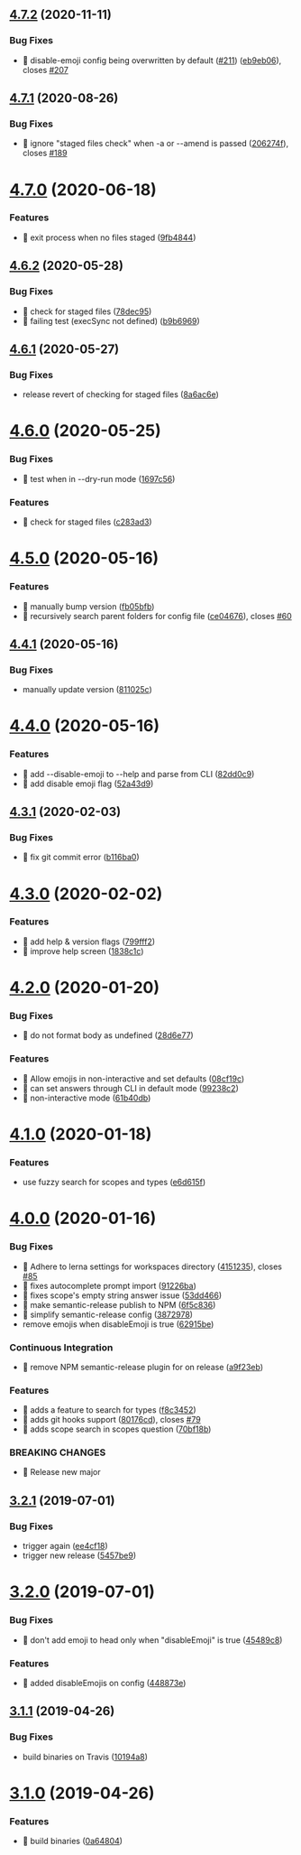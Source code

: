 ## [4.7.2](https://github.com/streamich/git-cz/compare/v4.7.1...v4.7.2) (2020-11-11)


### Bug Fixes

* 🐛 disable-emoji config being overwritten by default ([#211](https://github.com/streamich/git-cz/issues/211)) ([eb9eb06](https://github.com/streamich/git-cz/commit/eb9eb06004579a0f73eaa7852c22e790414e3ddb)), closes [#207](https://github.com/streamich/git-cz/issues/207)

## [4.7.1](https://github.com/streamich/git-cz/compare/v4.7.0...v4.7.1) (2020-08-26)


### Bug Fixes

* 🐛 ignore "staged files check" when -a or --amend is passed ([206274f](https://github.com/streamich/git-cz/commit/206274ff1cfab9180fa3298f8cb9408e4971feca)), closes [#189](https://github.com/streamich/git-cz/issues/189)

# [4.7.0](https://github.com/streamich/git-cz/compare/v4.6.2...v4.7.0) (2020-06-18)


### Features

* 🎸 exit process when no files staged ([9fb4844](https://github.com/streamich/git-cz/commit/9fb4844758226798444ee74e16a0df1f3d9bc25b))

## [4.6.2](https://github.com/streamich/git-cz/compare/v4.6.1...v4.6.2) (2020-05-28)


### Bug Fixes

* 🐛 check for staged files ([78dec95](https://github.com/streamich/git-cz/commit/78dec9516b56cda86727534c76cf4f20f4f008c3))
* 🐛 failing test (execSync not defined) ([b9b6969](https://github.com/streamich/git-cz/commit/b9b6969c05fe5d1dfc2687fa471190bde2a84c83))

## [4.6.1](https://github.com/streamich/git-cz/compare/v4.6.0...v4.6.1) (2020-05-27)


### Bug Fixes

* release revert of checking for staged files ([8a6ac6e](https://github.com/streamich/git-cz/commit/8a6ac6e3df1411bf910bb79360742aa34b1bc2a2))

# [4.6.0](https://github.com/streamich/git-cz/compare/v4.5.0...v4.6.0) (2020-05-25)


### Bug Fixes

* 🐛 test when in --dry-run mode ([1697c56](https://github.com/streamich/git-cz/commit/1697c561e8edc613d6087ab2ec84ab7617c0c1e5))


### Features

* 🎸 check for staged files ([c283ad3](https://github.com/streamich/git-cz/commit/c283ad3fac13eaf00a899b49da474c7608a61708))

# [4.5.0](https://github.com/streamich/git-cz/compare/v4.4.1...v4.5.0) (2020-05-16)


### Features

* 🎸 manually bump version ([fb05bfb](https://github.com/streamich/git-cz/commit/fb05bfb03ee428ef97b397873c9e88da2902212a))
* 🎸 recursively search parent folders for config file ([ce04676](https://github.com/streamich/git-cz/commit/ce0467639c56de19f0c9f227d86ef06b570f6790)), closes [#60](https://github.com/streamich/git-cz/issues/60)

## [4.4.1](https://github.com/streamich/git-cz/compare/v4.4.0...v4.4.1) (2020-05-16)


### Bug Fixes

* manually update version ([811025c](https://github.com/streamich/git-cz/commit/811025c962eab12af792c1d071438f26785266fb))

# [4.4.0](https://github.com/streamich/git-cz/compare/v4.3.1...v4.4.0) (2020-05-16)


### Features

* 🎸 add --disable-emoji to --help and parse from CLI ([82dd0c9](https://github.com/streamich/git-cz/commit/82dd0c94ba13c9694d258a9c710f7c94409fa327))
* 🎸 add disable emoji flag ([52a43d9](https://github.com/streamich/git-cz/commit/52a43d95d66a5e0d4a1e1fd92993bf11de102a35))

## [4.3.1](https://github.com/streamich/git-cz/compare/v4.3.0...v4.3.1) (2020-02-03)


### Bug Fixes

* 🐛 fix git commit error ([b116ba0](https://github.com/streamich/git-cz/commit/b116ba0ed4206a173dfb63206ddf7c058e2046ba))

# [4.3.0](https://github.com/streamich/git-cz/compare/v4.2.0...v4.3.0) (2020-02-02)


### Features

* 🎸 add help & version flags ([799fff2](https://github.com/streamich/git-cz/commit/799fff2d9da4ec04ad7ee85b01172a038020ae89))
* 🎸 improve help screen ([1838c1c](https://github.com/streamich/git-cz/commit/1838c1c5cb96d37b116234bb1ebe06721035ca46))

# [4.2.0](https://github.com/streamich/git-cz/compare/v4.1.0...v4.2.0) (2020-01-20)


### Bug Fixes

* 🐛 do not format body as undefined ([28d6e77](https://github.com/streamich/git-cz/commit/28d6e77ce7592d03c411b3f3c9cc69d1ea7c0e53))


### Features

* 🎸 Allow emojis in non-interactive and set defaults ([08cf19c](https://github.com/streamich/git-cz/commit/08cf19c36de6c34b4502435d9b12097474db5829))
* 🎸 can set answers through CLI in default mode ([99238c2](https://github.com/streamich/git-cz/commit/99238c2c1d2c6ed2f5ee209261c297ef4feed712))
* 🎸 non-interactive mode ([61b40db](https://github.com/streamich/git-cz/commit/61b40db85d668d1a7aa62588f18ba2ec15ba4667))

# [4.1.0](https://github.com/streamich/git-cz/compare/v4.0.0...v4.1.0) (2020-01-18)


### Features

* use fuzzy search for scopes and types ([e6d615f](https://github.com/streamich/git-cz/commit/e6d615f6d1c3934c3b94a0126e32b777c5d4ae8f))

# [4.0.0](https://github.com/streamich/git-cz/compare/v3.2.1...v4.0.0) (2020-01-16)


### Bug Fixes

* 🐛 Adhere to lerna settings for workspaces directory ([4151235](https://github.com/streamich/git-cz/commit/415123502b5f00e3988fc49b4643c945f91185e3)), closes [#85](https://github.com/streamich/git-cz/issues/85)
* 🐛 fixes autocomplete prompt import ([91226ba](https://github.com/streamich/git-cz/commit/91226ba829723ebd15afec52eaf53bb8cc64e210))
* 🐛 fixes scope's empty string answer issue ([53dd466](https://github.com/streamich/git-cz/commit/53dd4667be95b1f28e13a8aeb203b1a2c8762ccb))
* 🐛 make semantic-release publish to NPM ([6f5c836](https://github.com/streamich/git-cz/commit/6f5c836256bc893b3e2a7e3b141842e03a790c4e))
* 🐛 simplify semantic-release config ([3872978](https://github.com/streamich/git-cz/commit/387297890a597fd1ad2456e8948ac12fabc4bcb9))
* remove emojis when disableEmoji is true ([62915be](https://github.com/streamich/git-cz/commit/62915be714fc9628c4dba06e37c59f4212e5a532))


### Continuous Integration

* 🎡 remove NPM semantic-release plugin for on release ([a9f23eb](https://github.com/streamich/git-cz/commit/a9f23eb96e45f8dba124a674bdf1c742fe51385e))


### Features

* 🎸 adds a feature to search for types ([f8c3452](https://github.com/streamich/git-cz/commit/f8c34521228460ffa72912012585acdbb6e40286))
* 🎸 adds git hooks support ([80176cd](https://github.com/streamich/git-cz/commit/80176cd3735c6a8988335964cfb6dbbaccce4703)), closes [#79](https://github.com/streamich/git-cz/issues/79)
* 🎸 adds scope search in scopes question ([70bf18b](https://github.com/streamich/git-cz/commit/70bf18bb02881e2c566cfa8a1cb1af20d59b2af2))


### BREAKING CHANGES

* 🧨 Release new major

## [3.2.1](https://github.com/streamich/git-cz/compare/v3.2.0...v3.2.1) (2019-07-01)


### Bug Fixes

* trigger again ([ee4cf18](https://github.com/streamich/git-cz/commit/ee4cf18))
* trigger new release ([5457be9](https://github.com/streamich/git-cz/commit/5457be9))

# [3.2.0](https://github.com/streamich/git-cz/compare/v3.1.1...v3.2.0) (2019-07-01)


### Bug Fixes

* 🐛 don't add emoji to head only when "disableEmoji" is true ([45489c8](https://github.com/streamich/git-cz/commit/45489c8))


### Features

* 🎸 added disableEmojis on config ([448873e](https://github.com/streamich/git-cz/commit/448873e))

## [3.1.1](https://github.com/streamich/git-cz/compare/v3.1.0...v3.1.1) (2019-04-26)


### Bug Fixes

* build binaries on Travis ([10194a8](https://github.com/streamich/git-cz/commit/10194a8))

# [3.1.0](https://github.com/streamich/git-cz/compare/v3.0.1...v3.1.0) (2019-04-26)


### Features

* 🎸 build binaries ([0a64804](https://github.com/streamich/git-cz/commit/0a64804))

